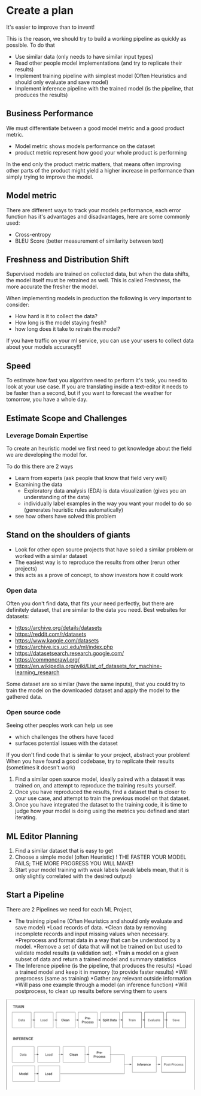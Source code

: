 # Create a plan

It's easier to improve than to invent!

This is the reason, we should try to build a working pipeline as quickly as possible.
To do that 
* Use similar data (only needs to have similar input types)
* Read other people model implementations (and try to replicate their results)
* Implement training pipeline with simplest model (Often Heuristics and should only evaluate and save model)
* Implement inference pipeline with the trained model (is the pipeline, that produces the results)

## Business Performance
We must differentiate between a good model metric and a good product metric.
* Model metric shows models performance on the dataset
* product metric represent how good your whole product is performing

In the end only the product metric matters, that means often improving other parts of the product might yield a higher 
increase in performance than simply trying to improve the model.

## Model metric
There are different ways to track your models performance, each error function has it's advantages and disadvantages, 
here are some commonly used:
* Cross-entropy
* BLEU Score (better measurement of similarity between text)

## Freshness and Distribution Shift
Supervised models are trained on collected data, but when the data shifts, the model itself must be retrained as well.
This is called Freshness, the more accurate the fresher the model.

When implementing models in production the following is very important to consider:
* How hard is it to collect the data?
* How long is the model staying fresh?
* how long does it take to retrain the model?

If you have traffic on your ml service, you can use your users to collect data about your models accuracy!!!

## Speed
To estimate how fast you algorithm need to perform it's task, you need to look at your use case.
If you are translating inside a text-editor it needs to be faster than a second, but if you want to forecast the weather for 
tomorrow, you have a whole day.


## Estimate Scope and Challenges

### Leverage Domain Expertise
To create an heuristic model we first need to get knowledge about the field we are developing the model for.

To do this there are 2 ways
* Learn from experts (ask people that know that field very well)
* Examining the data
    * Exploratory data analysis (EDA) is data visualization (gives you an understanding of the data)
    * individually label examples in the way you want your model to do so (generates heuristic rules automatically)
* see how others have solved this problem

## Stand on the shoulders of giants
* Look for other open source projects that have soled a similar problem or worked with a similar dataset
* The easiest way is to reproduce the results from other (rerun other projects)
* this acts as a prove of concept, to show investors how it could work

### Open data
Often you don't find data, that fits your need perfectly, but there are definitely dataset, that are similar to the data
you need.
Best websites for datasets:
* https://archive.org/details/datasets
* https://reddit.com/r/datasets
* https://www.kaggle.com/datasets
* https://archive.ics.uci.edu/ml/index.php
* https://datasetsearch.research.google.com/
* https://commoncrawl.org/
* https://en.wikipedia.org/wiki/List_of_datasets_for_machine-learning_research

Some dataset are so similar (have the same inputs), that you could try to train the model on the downloaded dataset and apply the
model to the gathered data.

### Open source code

Seeing other peoples work can help us see
* which challenges the others have faced
* surfaces potential issues with the dataset

If you don't find code that is similar to your project, abstract your problem!
When you have found a good codebase, try to replicate their results (sometimes it doesn't work)

1. Find a similar open source model, ideally paired with a dataset it was trained on,
and attempt to reproduce the training results yourself.
2. Once you have reproduced the results, find a dataset that is closer to your use
case, and attempt to train the previous model on that dataset.
3. Once you have integrated the dataset to the training code, it is time to judge how
your model is doing using the metrics you defined and start iterating.


## ML Editor Planning

1. Find a similar dataset that is easy to get
2. Choose a simple model (often Heuristic)
! THE FASTER YOUR MODEL FAILS; THE MORE PROGRESS YOU WILL MAKE!
3. Start your model training with weak labels (weak labels mean, that it is only slightly correlated with the desired output)
    
## Start a Pipeline
There are 2 Pipelines we need for each ML Project,
* The training pipeline (Often Heuristics and should only evaluate and save model)
    *Load records of data.
    *Clean data by removing incomplete records and input missing values when
    necessary.
    *Preprocess and format data in a way that can be understood by a model.
    *Remove a set of data that will not be trained on but used to validate model results
    (a validation set).
    *Train a model on a given subset of data and return a trained model and summary
    statistics
* The Inference pipeline (is the pipeline, that produces the results)
    *Load a trained model and keep it in memory (to provide faster results)
    *Will preprocess (same as training)
    *Gather any relevant outside information
    *Will pass one example through a model (an inference function)
    *Will postprocess, to clean up results before serving them to users

![Pipelines](./img/Pipelines.png)